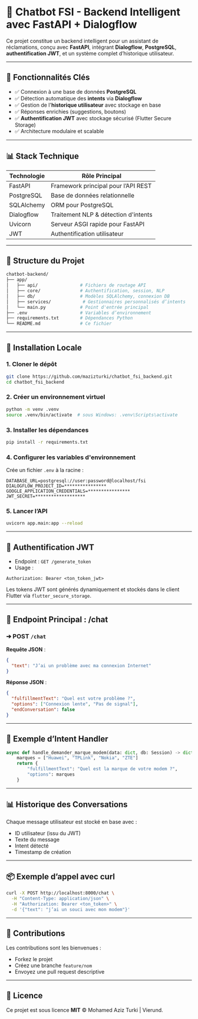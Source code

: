 # 🤖 Chatbot FSI - Backend Intelligent avec FastAPI + Dialogflow

Ce projet constitue un backend intelligent pour un assistant de réclamations, conçu avec **FastAPI**, intégrant **Dialogflow**, **PostgreSQL**, **authentification JWT**, et un système complet d’historique utilisateur.

---

## 🚀 Fonctionnalités Clés

* ✅ Connexion à une base de données **PostgreSQL**
* ✅ Détection automatique des **intents** via **Dialogflow**
* ✅ Gestion de l'**historique utilisateur** avec stockage en base
* ✅ Réponses enrichies (suggestions, boutons)
* ✅ **Authentification JWT** avec stockage sécurisé (Flutter Secure Storage)
* ✅ Architecture modulaire et scalable

---

## 📊 Stack Technique

| Technologie | Rôle Principal                       |
| ----------- | ------------------------------------ |
| FastAPI     | Framework principal pour l’API REST  |
| PostgreSQL  | Base de données relationnelle        |
| SQLAlchemy  | ORM pour PostgreSQL                  |
| Dialogflow  | Traitement NLP & détection d'intents |
| Uvicorn     | Serveur ASGI rapide pour FastAPI     |
| JWT         | Authentification utilisateur         |

---

## 📂 Structure du Projet

```bash
chatbot-backend/
├── app/
│   ├── api/                # Fichiers de routage API
│   ├── core/               # Authentification, session, NLP
│   ├── db/                 # Modèles SQLAlchemy, connexion DB
│   ├── services/            # Gestionnaires personnalisés d’intents
│   └── main.py             # Point d'entrée principal
├── .env                    # Variables d’environnement
├── requirements.txt        # Dépendances Python
└── README.md               # Ce fichier
```

---

## 🚧 Installation Locale

### 1. Cloner le dépôt

```bash
git clone https://github.com/mazizturki/chatbot_fsi_backend.git
cd chatbot_fsi_backend
```

### 2. Créer un environnement virtuel

```bash
python -m venv .venv
source .venv/bin/activate  # sous Windows: .venv\Scripts\activate
```

### 3. Installer les dépendances

```bash
pip install -r requirements.txt
```

### 4. Configurer les variables d'environnement

Crée un fichier `.env` à la racine :

```env
DATABASE_URL=postgresql://user:password@localhost/fsi
DIALOGFLOW_PROJECT_ID=****************
GOOGLE_APPLICATION_CREDENTIALS=****************
JWT_SECRET=*******************
```

### 5. Lancer l’API

```bash
uvicorn app.main:app --reload
```

---

## 🔐 Authentification JWT

* Endpoint : `GET /generate_token`
* Usage :

```http
Authorization: Bearer <ton_token_jwt>
```

Les tokens JWT sont générés dynamiquement et stockés dans le client Flutter via `flutter_secure_storage`.

---

## 🔌 Endpoint Principal : /chat

### ➔ POST `/chat`

**Requête JSON** :

```json
{
  "text": "J’ai un problème avec ma connexion Internet"
}
```

**Réponse JSON** :

```json
{
  "fulfillmentText": "Quel est votre problème ?",
  "options": ["Connexion lente", "Pas de signal"],
  "endConversation": false
}
```

---

## 🤖 Exemple d’Intent Handler

```python
async def handle_demander_marque_modem(data: dict, db: Session) -> dict:
    marques = ["Huawei", "TPLink", "Nokia", "ZTE"]
    return {
        "fulfillmentText": "Quel est la marque de votre modem ?",
        "options": marques
    }
```

---

## 📊 Historique des Conversations

Chaque message utilisateur est stocké en base avec :

* ID utilisateur (issu du JWT)
* Texte du message
* Intent détecté
* Timestamp de création

---

## 📦 Exemple d’appel avec curl

```bash
curl -X POST http://localhost:8000/chat \
  -H "Content-Type: application/json" \
  -H "Authorization: Bearer <ton_token>" \
  -d '{"text": "j’ai un souci avec mon modem"}'
```

---

## 🤝 Contributions

Les contributions sont les bienvenues :

* Forkez le projet
* Créez une branche `feature/nom`
* Envoyez une pull request descriptive

---

## 📄 Licence

Ce projet est sous licence **MIT** © Mohamed Aziz Turki | Vierund.
